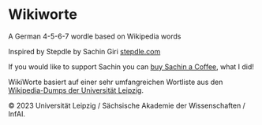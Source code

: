 # Wikiworte

A German 4-5-6-7 wordle based on Wikipedia words

Inspired by Stepdle by Sachin Giri [stepdle.com](https://www.stepdle.com/)

If you would like to support Sachin you can [buy Sachin a Coffee](https://www.buymeacoffee.com/sachingiri), what I did!

WikiWorte basiert auf einer sehr umfangreichen Wortliste aus den 
[Wikipedia-Dumps der Universität Leipzig](https://www.wortschatz.uni-leipzig.de/de/download).   

© 2023 Universität Leipzig / Sächsische Akademie der Wissenschaften / InfAI.
